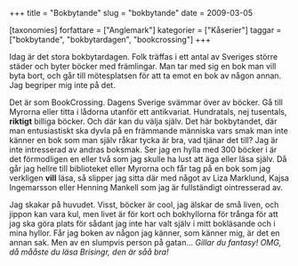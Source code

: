 +++
title = "Bokbytande"
slug = "bokbytande"
date = 2009-03-05

[taxonomies]
forfattare = ["Anglemark"]
kategorier = ["Kåserier"]
taggar = ["bokbytande", "bokbytardagen", "bookcrossing"]
+++

Idag är det stora bokbytardagen. Folk träffas i ett antal av Sveriges större
städer och byter böcker med främlingar. Man tar med sig en bok man vill byta
bort, och går till mötesplatsen för att ta emot en bok av någon annan. Jag
begriper mig inte på det.

Det är som BookCrossing. Dagens Sverige svämmar över av böcker. Gå till
Myrorna eller titta i lådorna utanför ett antikvariat. Hundratals, nej
tusentals, **riktigt** billiga böcker. Och där kan du välja själv. Det här
bokbytandet, där man entusiastiskt ska dyvla på en främmande människa vars
smak man inte känner en bok som man själv råkar tycka är bra, vad tjänar det
till? Jag är inte intresserad av andras boksmak. Ser jag en hylla med 300
böcker i är det förmodligen en eller två som jag skulle ha lust att äga eller
läsa själv. Då går jag hellre till biblioteket eller Myrorna och får tag på
en bok som jag verkligen **vill** läsa, så slipper jag sitta där med något av
Liza Marklund, Kajsa Ingemarsson eller Henning Mankell som jag är
fullständigt ointresserad av.

Jag skakar på huvudet. Visst, böcker är cool, jag älskar de små liven, och
jippon kan vara kul, men livet är för kort och bokhyllorna för trånga för att
jag ska göra plats för sådant jag inte har valt själv i mitt bokläsande och i
mina hyllor. Får jag boken av någon jag känner, som känner mig, är det en
annan sak. Men av en slumpvis person på gatan… _Gillar du fantasy! OMG,
då mååste du läsa Brisingr, den är såå bra!_
